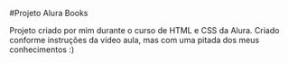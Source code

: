 #Projeto Alura Books

Projeto criado por mim durante o curso de HTML e CSS da Alura. Criado conforme instruções da vídeo aula, mas com uma pitada dos meus conhecimentos :)